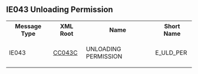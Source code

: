 ## IE043 Unloading Permission
<table cellspacing="0">
<tr>
<th>
   Message Type
  </th>
<th>
   XML Root
  </th>
<th>
   Name
  </th>
<th>
   Short Name
  </th>
</tr>
<tr>
<td>
<p class="s3">
    IE043
   </p>
</td>
<td>
<a href="https://github.com/hmrc/transit-movements-validator/tree/main/conf/v2_1/xsd/cc043c.xsd">
    CC043C
   </a>
</td>
<td>
<p class="s3">
    UNLOADING PERMISSION
   </p>
</td>
<td>
   E_ULD_PER
  </td>
</tr>
</table>
